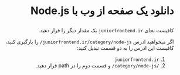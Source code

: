 # <p dir="rtl">دانلود یک صفحه از وب با Node.js</p>

<div dir="rtl">

کافیست بجای `juniorfrontend.ir` یک مقدار دیگر را قرار دهید.

اگر میخواهید ادرس `juniorfrontend.ir/category/node-js/` را بارگیری کنید،
کافیست این ادرس را به دو قسمت تبدیل کنید:
1. `juniorfrontend.ir`
2. `/category/node-js/`
و قسمت دوم را در path قرار دهید. 

</div>